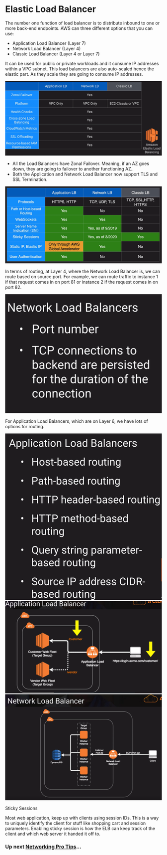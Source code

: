 # Elastic Load Balancer

The number one function of load balancer is to distribute inbound to one or more back-end endpoints. AWS can three different options that you can use:

- Application Load Balancer (Layer 7)
- Network Load Balancer (Layer 4)
- Classic Load Balancer (Layer 4 or Layer 7)

It can be used for public or private workloads and it consume IP addresses within a VPC subnet. This load balancers are also auto-scaled hence the elastic part. As they scale they are going to consume IP addresses.

![Load Balance](../../assets/elb-options.png)

- All the Load Balancers have Zonal Failover. Meaning, if an AZ goes down, they are going to failover to another functioning AZ..
- Both the Application and Network Load Balancer now support TLS and SSL Termination.

![Load Balance](../../assets/elb-capabilities.png)

In terms of routing, at Layer 4, where the Network Load Balancer is, we can route based on source port. For example, we can route traffic to instance 1 if that request comes in on port 81 or instance 2 if the request comes in on port 82.

![Load Balance](../../assets/nlb-requets.png)

For Application Load Balancers, which are on Layer 6, we have lots of options for routing.

![Load Balance](../../assets/alb-capabilities.png)
![Load Balance](../../assets/alb-architecture.png)
![Load Balance](../../assets/nlb-architecture.png)

Sticky Sessions

Most web application, keep up with clients using session IDs. This is a way to uniquely identify the client for stuff like shopping cart and session parameters. Enabling sticky session is how the ELB can keep track of the client and which web server it handed it off to.

### Up next [Networking Pro Tips](../network-pro-tips/README.md)...
